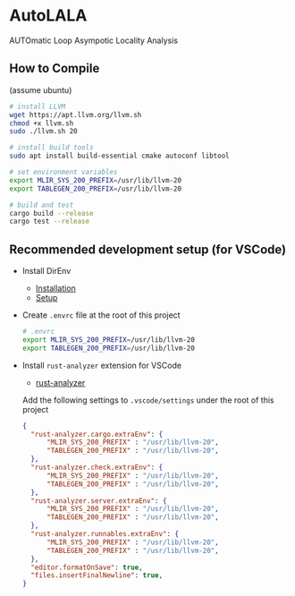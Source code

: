 # AutoLALA

AUTOmatic Loop Asympotic Locality Analysis

## How to Compile

(assume ubuntu)
```bash
# install LLVM
wget https://apt.llvm.org/llvm.sh
chmod +x llvm.sh
sudo ./llvm.sh 20

# install build tools
sudo apt install build-essential cmake autoconf libtool

# set environment variables
export MLIR_SYS_200_PREFIX=/usr/lib/llvm-20
export TABLEGEN_200_PREFIX=/usr/lib/llvm-20

# build and test
cargo build --release
cargo test --release
```

## Recommended development setup (for VSCode)

- Install DirEnv 
  - [Installation](https://direnv.net/docs/installation.html)
  - [Setup](https://direnv.net/docs/hook.html)

- Create `.envrc` file at the root of this project
  ```bash
  # .envrc
  export MLIR_SYS_200_PREFIX=/usr/lib/llvm-20
  export TABLEGEN_200_PREFIX=/usr/lib/llvm-20
  ```

- Install `rust-analyzer` extension for VSCode
  - [rust-analyzer](https://marketplace.visualstudio.com/items?itemName=matklad.rust-analyzer)

  Add the following settings to `.vscode/settings` under the root of this project
  ```json
  {
    "rust-analyzer.cargo.extraEnv": {
        "MLIR_SYS_200_PREFIX" : "/usr/lib/llvm-20",
        "TABLEGEN_200_PREFIX" : "/usr/lib/llvm-20",
    },
    "rust-analyzer.check.extraEnv": {
        "MLIR_SYS_200_PREFIX" : "/usr/lib/llvm-20",
        "TABLEGEN_200_PREFIX" : "/usr/lib/llvm-20",
    },
    "rust-analyzer.server.extraEnv": {
        "MLIR_SYS_200_PREFIX" : "/usr/lib/llvm-20",
        "TABLEGEN_200_PREFIX" : "/usr/lib/llvm-20",
    },
    "rust-analyzer.runnables.extraEnv": {
        "MLIR_SYS_200_PREFIX" : "/usr/lib/llvm-20",
        "TABLEGEN_200_PREFIX" : "/usr/lib/llvm-20",
    },
    "editor.formatOnSave": true,
    "files.insertFinalNewline": true,
  }
  ```
